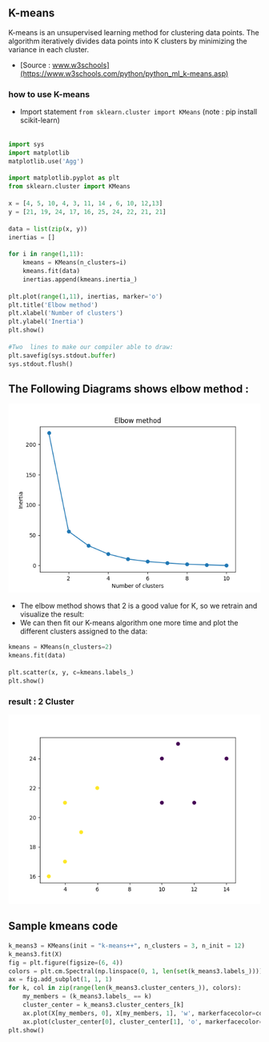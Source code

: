 
## K-means
K-means is an unsupervised learning method for clustering data points. The algorithm iteratively divides data points into K clusters by minimizing the variance in each cluster.



- [Source : www.w3schools](https://www.w3schools.com/python/python_ml_k-means.asp)

### how to use K-means
- Import statement `from sklearn.cluster import KMeans` (note : pip install scikit-learn)

```py

import sys
import matplotlib
matplotlib.use('Agg')

import matplotlib.pyplot as plt
from sklearn.cluster import KMeans

x = [4, 5, 10, 4, 3, 11, 14 , 6, 10, 12,13]
y = [21, 19, 24, 17, 16, 25, 24, 22, 21, 21]

data = list(zip(x, y))
inertias = []

for i in range(1,11):
    kmeans = KMeans(n_clusters=i)
    kmeans.fit(data)
    inertias.append(kmeans.inertia_)

plt.plot(range(1,11), inertias, marker='o')
plt.title('Elbow method')
plt.xlabel('Number of clusters')
plt.ylabel('Inertia')
plt.show()

#Two  lines to make our compiler able to draw:
plt.savefig(sys.stdout.buffer)
sys.stdout.flush()


```
## The Following Diagrams shows elbow method :
![elbow method](images\elbow.png)
- The elbow method shows that 2 is a good value for K, so we retrain and visualize the result:
- We can then fit our K-means algorithm one more time and plot the different clusters assigned to the data:

```py
kmeans = KMeans(n_clusters=2)
kmeans.fit(data)

plt.scatter(x, y, c=kmeans.labels_)
plt.show()
```
### result :  2 Cluster
![Result](images\result.png)

## Sample kmeans code

```py
k_means3 = KMeans(init = "k-means++", n_clusters = 3, n_init = 12)
k_means3.fit(X)
fig = plt.figure(figsize=(6, 4))
colors = plt.cm.Spectral(np.linspace(0, 1, len(set(k_means3.labels_))))
ax = fig.add_subplot(1, 1, 1)
for k, col in zip(range(len(k_means3.cluster_centers_)), colors):
    my_members = (k_means3.labels_ == k)
    cluster_center = k_means3.cluster_centers_[k]
    ax.plot(X[my_members, 0], X[my_members, 1], 'w', markerfacecolor=col, marker='.')
    ax.plot(cluster_center[0], cluster_center[1], 'o', markerfacecolor=col,  markeredgecolor='k', markersize=6)
plt.show()
```
